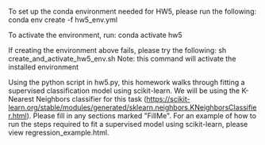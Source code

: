 To set up the conda environment needed for HW5, please run the following:
	conda env create -f hw5_env.yml

To activate the environment, run:
	conda activate hw5

If creating the environment above fails, please try the following:
	sh create_and_activate_hw5_env.sh
Note: this command will activate the installed environment


Using the python script in hw5.py, this homework walks through fitting a supervised classification model using scikit-learn. We will be using the K-Nearest Neighbors classifier for this task (https://scikit-learn.org/stable/modules/generated/sklearn.neighbors.KNeighborsClassifier.html). Please fill in any sections marked "FillMe". For an example of how to run the steps required to fit a supervised model using scikit-learn, please view regression_example.html.



